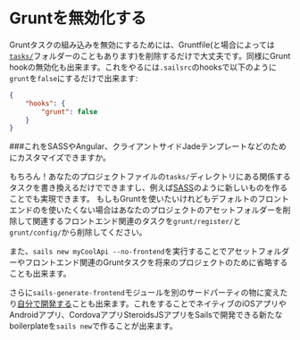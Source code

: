 # Gruntを無効化する

Gruntタスクの組み込みを無効にするためには、Gruntfile(と場合によっては[`tasks/`](/#/documentation/anatomy/myApp/tasks)フォルダーのこともあります)を削除するだけで大丈夫です。同様にGrunt hookの無効化も出来ます。これをやるには`.sailsrc`のhooksで以下のように`grunt`を`false`にするだけで出来ます:


```json
{
    "hooks": {
        "grunt": false
    }
}
```
###これをSASSやAngular、クライアントサイドJadeテンプレートなどのためにカスタマイズできますか。

もちろん！あなたのプロジェクトファイルの`tasks/`ディレクトリにある関係するタスクを書き換えるだけでできますし、例えば[SASS](https://github.com/sails101/using-sass)のように新しいものを作ることでも実現できます。
もしもGruntを使いたいけれどもデフォルトのフロントエンドのを使いたくない場合はあなたのプロジェクトのアセットフォルダーを削除して関連するフロントエンド関連のタスクを`grunt/register/`と`grunt/config/`から削除してください。

また、`sails new myCoolApi --no-frontend`を実行することでアセットフォルダーやフロントエンド関連のGruntタスクを将来のプロジェクトのために省略することも出来ます。 

さらに`sails-generate-frontend`モジュールを別のサードパーティの物に変えたり[自分で開発する](https://github.com/balderdashy/sails-generate-generator)ことも出来ます。これをすることでネイティブのiOSアプリやAndroidアプリ、CordovaアプリSteroidsJSアプリをSailsで開発できる新たなboilerplateを`sails new`で作ることが出来ます。


<docmeta name="uniqueID" value="DisablingGrunt970874">
<docmeta name="displayName" value="Disabling Grunt">

